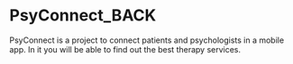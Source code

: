 # PsyConnect_BACK
PsyConnect is a project to connect patients and psychologists in a mobile app. In it you will be able to find out the best therapy services.
